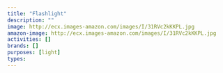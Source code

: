 ```yaml
---
title: "Flashlight"
description: ""
image: http://ecx.images-amazon.com/images/I/31RVc2kKKPL.jpg
amazon-image: http://ecx.images-amazon.com/images/I/31RVc2kKKPL.jpg
activities: []
brands: []
purposes: [light]
types:
---
```

